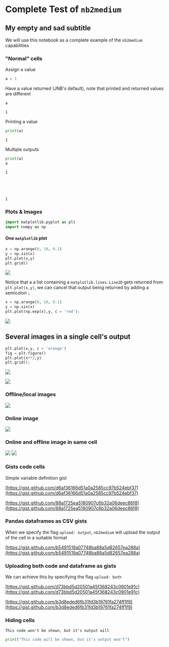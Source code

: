 # Complete Test of `nb2medium`

## My empty and sad subtitle

We will use this notebook as a complete example of the `nb2medium` capabilities

### "Normal" cells

Assign a value


```python
a = 1
```

Have a value returned (JNB's default), note that printed and returned values are different


```python
a
```




    1



Printing a value


```python
print(a)
```

    1


Multiple outputs


```python
print(a)
a
```

    1





    1



### Plots & Images


```python
import matplotlib.pyplot as plt
import numpy as np
```

#### One `matplotlib` plot


```python
x = np.arange(0, 10, 0.1)
y = np.sin(x)
plt.plot(x,y)
plt.grid()
```

![](https://cdn-images-1.medium.com/proxy/1*60J3d7TXOUcpu2ND8sun0Q.png)


Notice that a a list containing a `matplotlib.lines.Line2D` gets returned from `plt.plot(x,y)`, we can cancel that output being returned by adding a semicolon `;`


```python
x = np.arange(0, 10, 0.1)
y = np.sin(x)
plt.plot(np.exp(x),y, c = 'red');
```

![](https://cdn-images-1.medium.com/proxy/1*ky0JIY4Tf-2HfBXtNZhFog.png)


## Several images in a single cell's output


```python
plt.plot(x,y, c = 'orange')
fig = plt.figure()
plt.plot(x**2,y)
plt.grid();
```

![](https://cdn-images-1.medium.com/proxy/1*XCrZjB5ZPHHlPuV1hmhTiA.png)

![](https://cdn-images-1.medium.com/proxy/1*k2qlCbK6GPq596AbnJ2xjw.png)


### Offline/local images

![](https://cdn-images-1.medium.com/proxy/1*xYdnXpwz3wapR0XTS4aP6Q.png)

### Online image

![](https://external-content.duckduckgo.com/iu/?u=https%3A%2F%2Ftse3.mm.bing.net%2Fth%3Fid%3DOIP.TYe3gPutefAvqQe69fSXYAAAAA%26pid%3DApi&f=1)

### Online and offline image in same cell

![](https://external-content.duckduckgo.com/iu/?u=https%3A%2F%2Ftse3.mm.bing.net%2Fth%3Fid%3DOIP.TYe3gPutefAvqQe69fSXYAAAAA%26pid%3DApi&f=1)
![](https://cdn-images-1.medium.com/proxy/1*xYdnXpwz3wapR0XTS4aP6Q.png)

### Gists code cells

Simple variable definition gist

[https://gist.github.com/d6af36166d51a0a2585cc97b524ebf37](https://gist.github.com/d6af36166d51a0a2585cc97b524ebf37)


[https://gist.github.com/88a1725ea5180907c6b32a06deec86f8](https://gist.github.com/88a1725ea5180907c6b32a06deec86f8)


### Pandas dataframes as CSV gists

When we specify the flag `upload: output`, `nb2medium` will upload the output of the cell in a suitable format

[https://gist.github.com/b5491519a07748ba88a5d82657ea288a](https://gist.github.com/b5491519a07748ba88a5d82657ea288a)


### Uploading both code and dataframe as gists

We can achieve this by specifying the flag `upload: both`

[https://gist.github.com/d73bbd5d20501a45f368243c0901e91c](https://gist.github.com/d73bbd5d20501a45f368243c0901e91c)

[https://gist.github.com/b3d8eded6fb31fd3b19761fa274ff1f9](https://gist.github.com/b3d8eded6fb31fd3b19761fa274ff1f9)


### Hiding cells

    This code won't be shown, but it's output will



```python
print("This code will be shown, but it's output won't")
```
